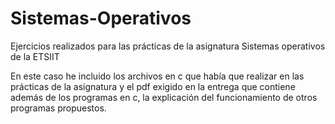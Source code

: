 # Sistemas-Operativos
Ejercicios realizados para las prácticas de la asignatura Sistemas operativos de la ETSIIT

En este caso he incluido los archivos en c que había que realizar en las prácticas de la asignatura y el pdf exigido en la entrega que contiene además de los programas en c, la explicación del funcionamiento de otros programas propuestos.
